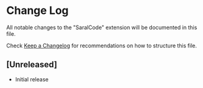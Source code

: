 # Change Log

All notable changes to the "SaralCode" extension will be documented in this file.

Check [Keep a Changelog](http://keepachangelog.com/) for recommendations on how to structure this file.

## [Unreleased]

- Initial release
